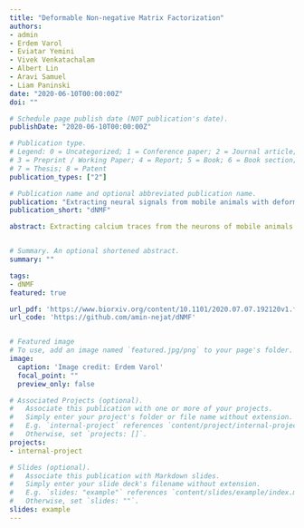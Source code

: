 ```yaml
---
title: "Deformable Non-negative Matrix Factorization"
authors:
- admin
- Erdem Varol
- Eviatar Yemini
- Vivek Venkatachalam
- Albert Lin
- Aravi Samuel
- Liam Paninski
date: "2020-06-10T00:00:00Z"
doi: ""

# Schedule page publish date (NOT publication's date).
publishDate: "2020-06-10T00:00:00Z"

# Publication type.
# Legend: 0 = Uncategorized; 1 = Conference paper; 2 = Journal article;
# 3 = Preprint / Working Paper; 4 = Report; 5 = Book; 6 = Book section;
# 7 = Thesis; 8 = Patent
publication_types: ["2"]

# Publication name and optional abbreviated publication name.
publication: "Extracting neural signals from mobile animals with deformable non-negative matrix factorization"
publication_short: "dNMF"

abstract: Extracting calcium traces from the neurons of mobile animals is a critical step in the study of the large-scale neuronal dynamics that govern behavior. Accurate activity extraction requires the correction of motion and movement-induced deformations as well as demixing of signals that may overlap spatially due to limitations in optical resolution. Traditionally, non-negative matrix factorization (NMF) methods have been successful in demixing and denoising cellular calcium activity in relatively motionless or pre-registered videos. However, standard NMF methods fail in mobile animals undergoing significant non-rigid motion; similarly, standard image registration methods based on template matching can fail when large changes in activity lead to mismatches with the image template. To address these issues simultaneously, we introduce a deformable non-negative matrix factorization (dNMF) framework that jointly optimizes registration with signal demixing. On simulated data and real C. elegans microscopy videos, dNMF outperforms traditional demixing methods that account for motion and demixing separately. Finally, following the extraction of neural traces from multiple imaging experiments, we develop a quantile regression time-series normalization technique to account for varying neural signal intensity baselines across different animals or different imaging setups.


# Summary. An optional shortened abstract.
summary: ""

tags:
- dNMF
featured: true

url_pdf: 'https://www.biorxiv.org/content/10.1101/2020.07.07.192120v1.full.pdf'
url_code: 'https://github.com/amin-nejat/dNMF'


# Featured image
# To use, add an image named `featured.jpg/png` to your page's folder. 
image:
  caption: 'Image credit: Erdem Varol'
  focal_point: ""
  preview_only: false

# Associated Projects (optional).
#   Associate this publication with one or more of your projects.
#   Simply enter your project's folder or file name without extension.
#   E.g. `internal-project` references `content/project/internal-project/index.md`.
#   Otherwise, set `projects: []`.
projects:
- internal-project

# Slides (optional).
#   Associate this publication with Markdown slides.
#   Simply enter your slide deck's filename without extension.
#   E.g. `slides: "example"` references `content/slides/example/index.md`.
#   Otherwise, set `slides: ""`.
slides: example
---
```

